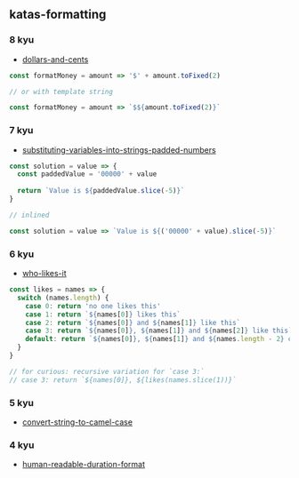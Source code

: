 ## katas-formatting

### 8 kyu
- [dollars-and-cents](https://www.codewars.com/kata/dollars-and-cents/train/javascript)

```javascript
const formatMoney = amount => '$' + amount.toFixed(2)

// or with template string

const formatMoney = amount => `$${amount.toFixed(2)}`
```

### 7 kyu
- [substituting-variables-into-strings-padded-numbers](https://www.codewars.com/kata/substituting-variables-into-strings-padded-numbers/train/javascript)

```javascript
const solution = value => {
  const paddedValue = '00000' + value
  
  return `Value is ${paddedValue.slice(-5)}`
}

// inlined

const solution = value => `Value is ${('00000' + value).slice(-5)}`
```

### 6 kyu
- [who-likes-it](https://www.codewars.com/kata/who-likes-it/train/javascript)

```javascript
const likes = names => {
  switch (names.length) {
    case 0: return 'no one likes this'
    case 1: return `${names[0]} likes this`
    case 2: return `${names[0]} and ${names[1]} like this`
    case 3: return `${names[0]}, ${names[1]} and ${names[2]} like this`
    default: return `${names[0]}, ${names[1]} and ${names.length - 2} others like this`
  }
}

// for curious: recursive variation for `case 3:`
// case 3: return `${names[0]}, ${likes(names.slice(1))}`
```


### 5 kyu
- [convert-string-to-camel-case](https://www.codewars.com/kata/convert-string-to-camel-case/train/javascript)

### 4 kyu
- [human-readable-duration-format](https://www.codewars.com/kata/human-readable-duration-format/train/javascript)
